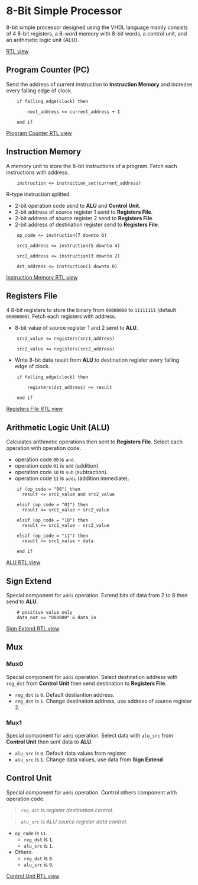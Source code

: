 # 8-Bit Simple Processor
8-bit simple processor designed using the VHDL language mainly consists of 4 8-bit registers, a 8-word memory with 8-bit words, a control unit, and an arithmetic logic unit (ALU).

[RTL view](https://drive.google.com/file/d/1rpwMigKBZJ3UliGxDvjsoxlWWDj-KijM/view)

## Program Counter (PC)
Send the address of current instruction to **Instruction Memory** and increase every falling edge of clock.
```
    if falling_edge(clock) then

        next_address <= current_address + 1

    end if
```

[Program Counter RTL view](https://drive.google.com/file/d/1XNqxDJd4e8GmHNdur8K8svxxR0AMyshN/view)

## Instruction Memory
A memory unit to store the 8-bit instructions of a program. Fetch each instructions with address.
```
    instruction <= instruction_set(current_address)
```

R-type instruction splitted.
* 2-bit operation code send to **ALU** and **Control Unit**.
* 2-bit address of source register 1 send to **Registers File**.
* 2-bit address of source register 2 send to **Registers File**.
* 2-bit address of destination register send to **Registers File**.
```
    op_code <= instruction(7 downto 6)
    
    src1_address <= instruction(5 downto 4)
    
    src2_address <= instruction(3 downto 2)
    
    dst_address <= instruction(1 downto 0)
```

[Instruction Memory RTL view](https://drive.google.com/file/d/1AhVxxtvg4UsZmPhP0bRNyDSOaRBW7gFf/view)


## Registers File
4 8-bit registers to store the binary from ``00000000`` to ``11111111`` (default ``00000000``). Fetch each registers with address.

* 8-bit value of source register 1 and 2 send to **ALU**.
```
    src1_value <= registers(src1_address)
    
    src2_value <= registers(src2_address)
```

* Write 8-bit data result from **ALU** to destination register every falling edge of clock.
```
    if falling_edge(clock) then

        registers(dst_address) <= result

    end if
```

[Registers File RTL view](https://drive.google.com/file/d/1AiNfngFQ1bxOaHfD-mCPGkiRUFbKa6zX/view)


## Arithmetic Logic Unit (ALU)
Calculates arithmetic operations then sent to **Registers File**. Select each operation with operation code.

* operation code ``00`` is ``and``.
* operation code ``01`` is ``add`` (addition).
* operation code ``10`` is ``sub`` (subtraction).
* operation code ``11`` is ``addi`` (addition immediate).
```
    if (op_code = "00") then
      result <= src1_value and src2_value

    elsif (op_code = "01") then
      result <= src1_value + src2_value

    elsif (op_code = "10") then
      result <= src1_value - src2_value

    elsif (op_code = "11") then
      result <= src1_value + data

    end if
```

[ALU  RTL view](https://drive.google.com/file/d/18Chcsz0xrmOXY5ilLNuj2NSX1TgjxEPJ/view)


## Sign Extend
Special component for ``addi`` operation. Extend bits of data from 2 to 8 then send to **ALU**.
```
    # positive value only
    data_out <= "000000" & data_in
```

[Sign Extend RTL view](https://drive.google.com/file/d/19vgNB8Plq-mHS5CR3cvFRdd0sxRYl8yK/view)


## Mux
### Mux0
Special component for ``addi`` operation. Select destination address with ``reg_dst`` from **Control Unit** then send destination to **Registers File**.

* ``reg_dst`` is ``0``. Default destiantion address.
* ``reg_dst`` is ``1``. Change destination address, use address of source register 2.

### Mux1
Special component for ``addi`` operation. Select data with ``alu_src`` from **Control Unit** then sent data to **ALU**.

* ``alu_src`` is ``0``. Default data values from register
* ``alu_src`` is ``1``. Change data values, use data from **Sign Extend**


## Control Unit
Special component for ``addi`` operation. Control others component with operation code.

> ``reg_dst`` is *register destination control*.

> ``alu_src`` is *ALU source register data control*.

* ``op_code`` is ``11``.
    * ``reg_dst`` is ``1``.
    * ``alu_src`` is ``1``.
* Others.
    * ``reg_dst`` is ``0``.
    * ``alu_src`` is ``0``.

[Control Unit RTL view](https://drive.google.com/file/d/1tc4FtgEREi3qc2BDbBXz5KbFWqkzp_Oj/view)
